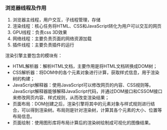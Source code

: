 ### 浏览器线程及作用

1. 浏览器主线程，用户交互，子线程管理，存储
2. 渲染线程：核心任务将HTML、CSS和JavaScript转化为用户可以交互的网页
3. GPU线程：负责css 3D效果
4. 网络线程：主要负责页面的网络资源加载
5. 插件线程：主要负责插件的运行

渲染引擎主要包含的模块有：
+ HTML解析器：解析HTML文档，主要作用是将HTML文档转换成DOM树；
+ CSS解析器：将DOM中的各个元素对象进行计算，获取样式信息，用于渲染树的构建；
+ JavaScript解释器：使用JavaScript可以修改网页的内容、CSS规则等。JavaScript解释器能够解释JavaScript代码，并通过DOM接口和CSSOM接口来修改网页内容、样式规则，从而改变渲染结果；
+ 页面布局：DOM创建之后，渲染引擎将其中的元素对象与样式规则进行结合，可以得到渲染树。布局则是针对渲染树，计算其各个元素的大小、位置等布局信息。
+ 页面绘制：使用图形库将布局计算后的渲染树绘制成可视化的图像结果。